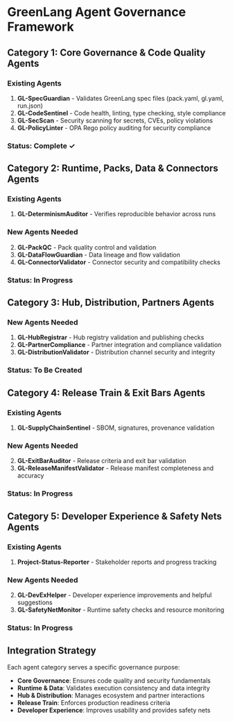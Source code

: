 # GreenLang Agent Governance Framework

## Category 1: Core Governance & Code Quality Agents

### Existing Agents
1. **GL-SpecGuardian** - Validates GreenLang spec files (pack.yaml, gl.yaml, run.json)
2. **GL-CodeSentinel** - Code health, linting, type checking, style compliance
3. **GL-SecScan** - Security scanning for secrets, CVEs, policy violations
4. **GL-PolicyLinter** - OPA Rego policy auditing for security compliance

### Status: Complete ✓

## Category 2: Runtime, Packs, Data & Connectors Agents

### Existing Agents
1. **GL-DeterminismAuditor** - Verifies reproducible behavior across runs

### New Agents Needed
2. **GL-PackQC** - Pack quality control and validation
3. **GL-DataFlowGuardian** - Data lineage and flow validation
4. **GL-ConnectorValidator** - Connector security and compatibility checks

### Status: In Progress

## Category 3: Hub, Distribution, Partners Agents

### New Agents Needed
1. **GL-HubRegistrar** - Hub registry validation and publishing checks
2. **GL-PartnerCompliance** - Partner integration and compliance validation
3. **GL-DistributionValidator** - Distribution channel security and integrity

### Status: To Be Created

## Category 4: Release Train & Exit Bars Agents

### Existing Agents
1. **GL-SupplyChainSentinel** - SBOM, signatures, provenance validation

### New Agents Needed
2. **GL-ExitBarAuditor** - Release criteria and exit bar validation
3. **GL-ReleaseManifestValidator** - Release manifest completeness and accuracy

### Status: In Progress

## Category 5: Developer Experience & Safety Nets Agents

### Existing Agents
1. **Project-Status-Reporter** - Stakeholder reports and progress tracking

### New Agents Needed
2. **GL-DevExHelper** - Developer experience improvements and helpful suggestions
3. **GL-SafetyNetMonitor** - Runtime safety checks and resource monitoring

### Status: In Progress

## Integration Strategy

Each agent category serves a specific governance purpose:
- **Core Governance**: Ensures code quality and security fundamentals
- **Runtime & Data**: Validates execution consistency and data integrity
- **Hub & Distribution**: Manages ecosystem and partner interactions
- **Release Train**: Enforces production readiness criteria
- **Developer Experience**: Improves usability and provides safety nets